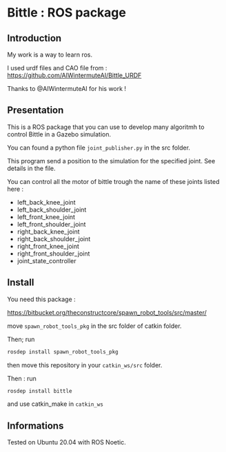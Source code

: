 # Bittle : ROS package

## Introduction

My work is a way to learn ros.

I used urdf files and CAO file from : https://github.com/AIWintermuteAI/Bittle_URDF

Thanks to @AIWintermuteAI for his work !

## Presentation

This is a ROS package that you can use to develop many algoritmh to control Bittle in a Gazebo simulation.

You can found a python file ``joint_publisher.py`` in the src folder. 

This program send a position to the simulation for the specified joint. See details in the file.

You can control all the motor of bittle trough the name of these joints listed here :


- left_back_knee_joint
- left_back_shoulder_joint
- left_front_knee_joint
- left_front_shoulder_joint
- right_back_knee_joint
- right_back_shoulder_joint
- right_front_knee_joint
- right_front_shoulder_joint
- joint_state_controller

## Install
You need this package :

https://bitbucket.org/theconstructcore/spawn_robot_tools/src/master/

move `spawn_robot_tools_pkg` in the src folder of catkin folder.

Then; run 
```sh
rosdep install spawn_robot_tools_pkg
```

then move this repository in your ``catkin_ws/src`` folder.

Then : run
```sh
rosdep install bittle
```

and use catkin_make in ``catkin_ws``

## Informations

Tested on Ubuntu 20.04 with ROS Noetic.
